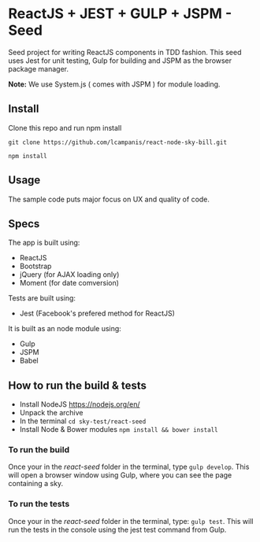 # ReactJS + JEST + GULP + JSPM - Seed

Seed project for writing ReactJS components in TDD fashion. This seed uses Jest for unit testing, Gulp for building and JSPM as the browser package manager.

**Note:** We use System.js ( comes with JSPM ) for module loading.

## Install

Clone this repo and run npm install
```
git clone https://github.com/lcampanis/react-node-sky-bill.git

npm install
```

## Usage 

The sample code puts major focus on UX and quality of code.

## Specs
The app is built using:
* ReactJS
* Bootstrap
* jQuery (for AJAX loading only)
* Moment (for date comversion)

Tests are built using:
* Jest (Facebook's prefered method for ReactJS)

It is built as an node module using:
* Gulp
* JSPM
* Babel

## How to run the build & tests
* Install NodeJS https://nodejs.org/en/
* Unpack the archive
* In the terminal `cd sky-test/react-seed`
* Install Node & Bower modules `npm install && bower install`

### To run the build
Once your in the *react-seed* folder in the terminal, type `gulp develop`.
This will open a browser window using Gulp, where you can see the page containing a sky.

### To run the tests
Once your in the *react-seed* folder in the terminal, type: `gulp test`.
This will run the tests in the console using the jest test command from Gulp.